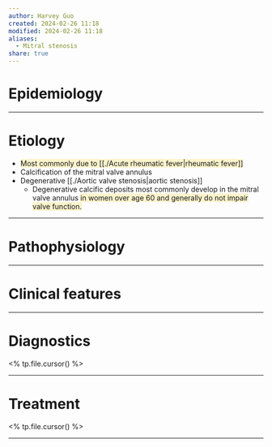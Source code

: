 ```yaml
---
author: Harvey Guo
created: 2024-02-26 11:18
modified: 2024-02-26 11:18
aliases:
  - Mitral stenosis
share: true
---
```

# Epidemiology


---
# Etiology
- <span style="background:rgba(240, 200, 0, 0.2)">Most commonly due to [[./Acute rheumatic fever|rheumatic fever]]</span>
- Calcification of the mitral valve annulus
- Degenerative [[./Aortic valve stenosis|aortic stenosis]]
	- Degenerative calcific deposits most commonly develop in the mitral valve annulus <span style="background:rgba(240, 200, 0, 0.2)">in women over age 60 and generally do not impair valve function.</span>

---
# Pathophysiology


---
# Clinical features


---
# Diagnostics
<% tp.file.cursor() %>

---
# Treatment
<% tp.file.cursor() %>

---
